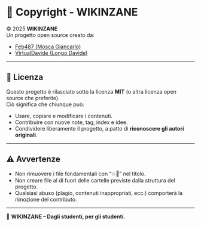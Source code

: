 # 📝 Copyright - WIKINZANE

© 2025 **WIKINZANE**  
Un progetto open source creato da:

- [Feb487 (Mosca Giancarlo)](https://github.com/Feb487)  
- [VirtualDavide (Longo Davide)](https://github.com/VirtualDavide)  

---

## 📜 Licenza
Questo progetto è rilasciato sotto la licenza **MIT** (o altra licenza open source che preferite).  
Ciò significa che chiunque può:  
- Usare, copiare e modificare i contenuti.  
- Contribuire con nuove note, tag, index e idee.  
- Condividere liberamente il progetto, a patto di **riconoscere gli autori originali**.  

---

## ⚠️ Avvertenze
- Non rimuovere i file fondamentali con “💥🌌” nel titolo.  
- Non creare file al di fuori delle cartelle previste dalla struttura del progetto.  
- Qualsiasi abuso (plagio, contenuti inappropriati, ecc.) comporterà la rimozione del contributo.  

---

🌌 **WIKINZANE – Dagli studenti, per gli studenti.**  
